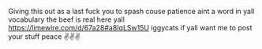 Giving this out as a last fuck you to spash couse patience aint a word in yall vocabulary the beef is real here yall https://limewire.com/d/67a28#a8IqLSw15U iggycats if yall want me to post your stuff peace ✌️✌️✌️
